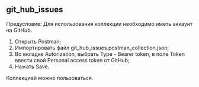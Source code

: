 ## git_hub_issues



Предусловие: Для использования коллекции необходимо иметь аккаунт на GitHub.

1. Открыть Postman;
2. Импортировать файл git_hub_issues.postman_collection.json;
3. Во вкладке Autorization, выбрать Type - Bearer token, в поле Token ввести свой Personal access token от GitHub;
4. Нажать Save.

Коллекцией можно пользоваться.
